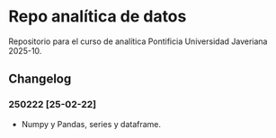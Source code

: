 # Repo analítica de datos
Repositorio para el curso de analítica Pontificia Universidad Javeriana 2025-10.

## Changelog 

### 250222 [25-02-22]
* Numpy y Pandas, series y dataframe.

